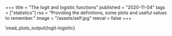 +++
title = "The logit and logistic functions"
published = "2020-11-04"
tags = ["statistics"]
rss = "Providing the definitions, some plots and useful values to remember."
image = "/assets/self.jpg"
reeval = false
+++

\read_pluto_output{logit-logistic}
